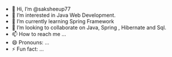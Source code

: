 - 👋 Hi, I’m @saksheeup77
- 👀 I’m interested in Java Web Development. 
- 🌱 I’m currently learning Spring Framework
- 💞️ I’m looking to collaborate on Java, Spring , Hibernate and Sql. 
- 📫 How to reach me ...
- 😄 Pronouns: ...
- ⚡ Fun fact: ...

<!---
saksheeup77/saksheeup77 is a ✨ special ✨ repository because its `README.md` (this file) appears on your GitHub profile.
You can click the Preview link to take a look at your changes.
--->
